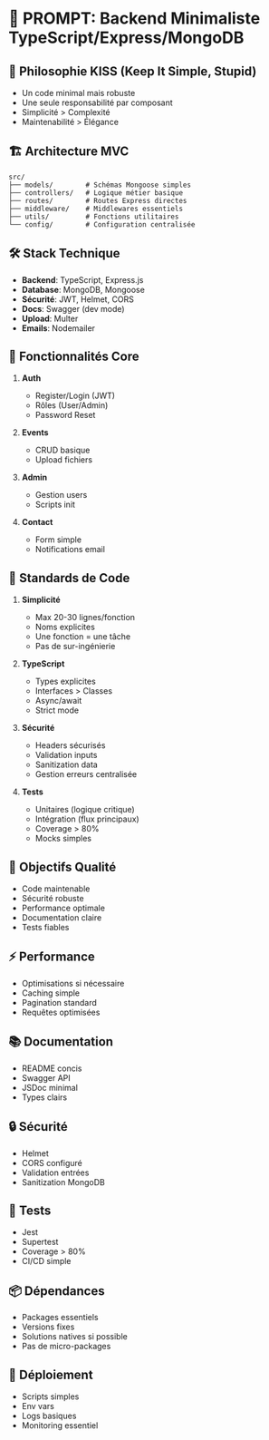 # 🎯 PROMPT: Backend Minimaliste TypeScript/Express/MongoDB

## 🎨 Philosophie KISS (Keep It Simple, Stupid)
- Un code minimal mais robuste
- Une seule responsabilité par composant
- Simplicité > Complexité
- Maintenabilité > Élégance

## 🏗 Architecture MVC
```plaintext
src/
├── models/        # Schémas Mongoose simples
├── controllers/   # Logique métier basique
├── routes/        # Routes Express directes
├── middleware/    # Middlewares essentiels
├── utils/         # Fonctions utilitaires
└── config/        # Configuration centralisée
```

## 🛠 Stack Technique
- **Backend**: TypeScript, Express.js
- **Database**: MongoDB, Mongoose
- **Sécurité**: JWT, Helmet, CORS
- **Docs**: Swagger (dev mode)
- **Upload**: Multer
- **Emails**: Nodemailer

## 🔑 Fonctionnalités Core
1. **Auth**
   - Register/Login (JWT)
   - Rôles (User/Admin)
   - Password Reset

2. **Events**
   - CRUD basique
   - Upload fichiers

3. **Admin**
   - Gestion users
   - Scripts init

4. **Contact**
   - Form simple
   - Notifications email

## 📏 Standards de Code
1. **Simplicité**
   - Max 20-30 lignes/fonction
   - Noms explicites
   - Une fonction = une tâche
   - Pas de sur-ingénierie

2. **TypeScript**
   - Types explicites
   - Interfaces > Classes
   - Async/await
   - Strict mode

3. **Sécurité**
   - Headers sécurisés
   - Validation inputs
   - Sanitization data
   - Gestion erreurs centralisée

4. **Tests**
   - Unitaires (logique critique)
   - Intégration (flux principaux)
   - Coverage > 80%
   - Mocks simples

## 🎯 Objectifs Qualité
- Code maintenable
- Sécurité robuste
- Performance optimale
- Documentation claire
- Tests fiables

## ⚡️ Performance
- Optimisations si nécessaire
- Caching simple
- Pagination standard
- Requêtes optimisées

## 📚 Documentation
- README concis
- Swagger API
- JSDoc minimal
- Types clairs

## 🔒 Sécurité
- Helmet
- CORS configuré
- Validation entrées
- Sanitization MongoDB

## 🧪 Tests
- Jest
- Supertest
- Coverage > 80%
- CI/CD simple

## 📦 Dépendances
- Packages essentiels
- Versions fixes
- Solutions natives si possible
- Pas de micro-packages

## 🚀 Déploiement
- Scripts simples
- Env vars
- Logs basiques
- Monitoring essentiel 